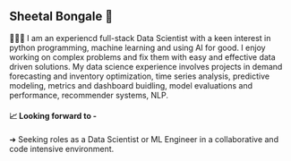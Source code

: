 ## Sheetal Bongale 👋

👩🏻‍💻  I am an experiencd full-stack Data Scientist with a keen interest in python programming, machine learning and using AI for good. I enjoy working on complex problems and fix them with easy and effective data driven solutions. My data science experience involves projects in demand forecasting and inventory optimization, time series analysis, predictive modeling, metrics and dashboard buidling, model evaluations and performance, recommender systems, NLP.


#### 📈  Looking forward to - 
➜ Seeking roles as a Data Scientist or ML Engineer in a collaborative and code intensive environment.



